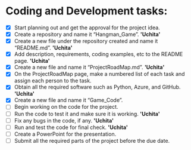 # Coding and Development tasks: 
- [x] Start planning out and get the approval for the project idea.  
- [x] Create a repository and name it “Hangman_Game”. **'Uchita'** 
- [x] Create a new file under the repository created and name it “README.md”. **'Uchita'** 
- [x] Add description, requirements, coding examples, etc to the README page. **'Uchita'** 
- [x] Create a new file and name it “ProjectRoadMap.md”. **'Uchita'** 
- [x] On the ProjectRoadMap page, make a numbered list of each task and assign each person to the task. 
- [x] Obtain all the required software such as Python, Azure, and GitHub. **'Uchita'** 
- [x] Create a new file and name it “Game_Code”. 
- [ ] Begin working on the code for the project. 
- [ ] Run the code to test it and make sure it is working. **'Uchita'**
- [ ] Fix any bugs in the code, if any. **'Uchita'**
- [ ] Run and test the code for final check. **'Uchita'**
- [ ] Create a PowerPoint for the presentation.
- [ ] Submit all the required parts of the project before the due date.
